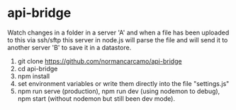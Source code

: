 # api-bridge
Watch changes in a folder in a server 'A' and when a file has been uploaded to this via ssh/sftp this server in node.js will parse the file and will send it to another server 'B' to save it in a datastore.

1. git clone https://github.com/normancarcamo/api-bridge
2. cd api-bridge
3. npm install
4. set environment variables or write them directly into the file "settings.js"
5. npm run serve (production), npm run dev (using nodemon to debug), npm start (without nodemon but still been dev mode).
